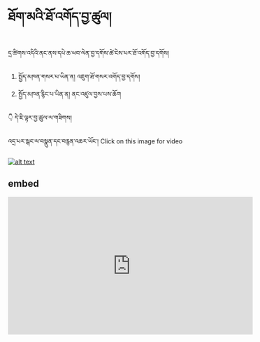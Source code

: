 #  ཐོག་མའི་ཐོ་འགོད་བྱ་ཚུལ།

དྲ་ཚིགས་འདིའི་ནང་ནས་དཔེ་ཆ་ཕབ་ལེན་བྱ་དགོས་ཚེ་ངེས་པར་ཐོ་འགོད་བྱ་དགོས། 
1. སྤྱོད་མཁན་གསར་པ་ཡིན་ན། འཇུག་ཐོ་གསར་འགོད་བྱ་དགོས།
2. སྤྱོད་མཁན་རྙིང་པ་ཡིན་ན། ནང་འཛུལ་བྱས་པས་ཆོག

👇 དེ་ཇི་ལྟར་བྱ་ཚུལ་ལ་གཟིགས།

འདྲ་པར་སྒང་ལ་བསྣུན་དང་བརྙན་འཆར་ཡོང་། Click on this image for video

[![alt text](https://user-images.githubusercontent.com/28945342/229011365-38289819-6b6f-4069-865f-c20a2738e730.png)](https://youtu.be/APamat8joWI)

 ## embed
 
<iframe width="560" height="315" src="https://www.youtube.com/embed/APamat8joWI" title="YouTube video player" frameborder="0" allow="accelerometer; autoplay; clipboard-write; encrypted-media; gyroscope; picture-in-picture; web-share" allowfullscreen></iframe>

